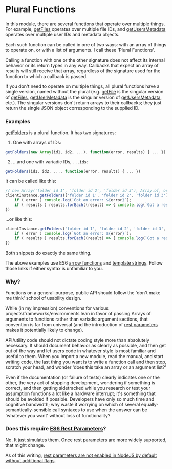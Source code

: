 # Plural Functions

In this module, there are several functions that operate over multiple things. For example, [getFiles](http://zbentley.github.io/classeur-api-client/versions/latest/module-classeur-api-client.ClasseurClient.html#getFiles__anchor) operates over multiple file IDs, and [getUsersMetadata](http://zbentley.github.io/classeur-api-client/versions/latest/module-classeur-api-client.ClasseurClient.html#getUsersMetadata__anchor) operates over multiple user IDs and metadata objects.

Each such function can be called in one of two ways: with an array of things to operate on, or with a list of arguments. I call these 'Plural Functions'.

Calling a function with one or the other signature does not affect its internal behavior or its return types in any way. Callbacks that expect an array of results will still receive that array, regardless of the signature used for the function to which a callback is passed.

If you don't need to operate on multiple things, all plural functions have a single version, named without the plural (e.g. [getFile](http://zbentley.github.io/classeur-api-client/versions/latest/module-classeur-api-client.ClasseurClient.html#getFile__anchor) is the singular version of [getFiles](http://zbentley.github.io/classeur-api-client/versions/latest/module-classeur-api-client.ClasseurClient.html#getFiles__anchor), [getUserMetadata](http://zbentley.github.io/classeur-api-client/versions/latest/module-classeur-api-client.ClasseurClient.html#getUsersMetadata__anchor) is the singular version of [getUsersMetadata](http://zbentley.github.io/classeur-api-client/versions/latest/module-classeur-api-client.ClasseurClient.html#getUserMetadata__anchor), etc.). The singular versions don't return arrays to their callbacks; they just return the single JSON object corresponding to the supplied ID.

### Examples

[getFolders](http://zbentley.github.io/classeur-api-client/versions/latest/module-classeur-api-client.ClasseurClient.html#getFolders__anchor) is a plural function. It has two signatures:

1. One with arrays of IDs:
```javascript
getFolders(new Array(id1, id2, ...), function(error, results) { ... })
```

2. ...and one with variadic IDs, `...ids`:
```javascript
getFolders(id1, id2, ..., function(error, results) { ... })
```

It can be called like this:

```javascript
// new Array('folder id 1', 'folder id 2', 'folder id 3'), Array.of, or any other constructor would work just as well.
clientInstance.getFolders(['folder id 1', 'folder id 2', 'folder id 3'], (error, results) => {
	if ( error ) console.log(`Got an error: ${error}`);
	if ( results ) results.forEach((result) => { console.log(`Got a result: ${result}`)});
})
```

...or like this:

```javascript
clientInstance.getFolders('folder id 1', 'folder id 2', 'folder id 3', (error, results) => {
	if ( error ) console.log(`Got an error: ${error}`);
	if ( results ) results.forEach((result) => { console.log(`Got a result: ${result}`)});
})
```

Both snippets do exactly the same thing.

The above examples use ES6 [arrow functions](https://developer.mozilla.org/en-US/docs/Web/JavaScript/Reference/Functions/Arrow_functions) and [template strings](https://developer.mozilla.org/en-US/docs/Web/JavaScript/Reference/template_strings). Follow those links if either syntax is unfamiliar to you.

### Why?

Functions on a general-purpose, public API should follow the 'don't make me think' school of usability design.

While (in my impression) conventions for various projects/frameworks/environments lean in favor of passing Arrays of arguments to functions rather than variadic argument sections, that convention is far from universal (and the introduction of [rest parameters](https://developer.mozilla.org/en-US/docs/Web/JavaScript/Reference/Functions/rest_parameters) makes it potentially likely to change).

API/utility code should not dictate coding style more than absolutely necessary. It should document behavior as clearly as possible, and then get out of the way and let users code in whatever style is most familiar and useful to them. When you import a new module, read the manual, and start writing code, the last thing you want is to write a function call and then stop, scratch your head, and wonder 'does this take an array or an argument list?'

Even if the documentation (or failure of tests) clearly indicates one or the other, the very act of stopping development, wondering if something is correct, and then getting sidetracked while you research or test your assumption functions a lot like a hardware interrupt; it's something that should be avoided if possible. Developers have only so much time and cognitive bandwidth; why waste it worrying on which of several equally-semantically-sensible call syntaxes to use when the answer can be 'whatever you want' without loss of functionality?

### Does this require [ES6 Rest Parameters](https://developer.mozilla.org/en-US/docs/Web/JavaScript/Reference/Functions/rest_parameters)?

No. It just simulates them. Once rest parameters are more widely supported, that might change.

As of this writing, [rest parameters are not enabled in NodeJS by default without additional flags](https://nodejs.org/en/docs/es6/#which-features-are-behind-the-es_staging-flag).